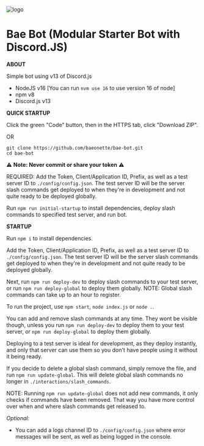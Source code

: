 ![logo](https://i.imgur.com/njKdmpY.png)

# Bae Bot (Modular Starter Bot with Discord.JS)

__ABOUT__

Simple bot using v13 of Discord.js

- NodeJS v16 [You can run `nvm use 16` to use version 16 of node]
- npm v8
- Discord.js v13



__QUICK STARTUP__

Click the green "Code" button, then in the HTTPS tab, click "Download ZIP".

OR

```
git clone https://github.com/baeonette/bae-bot.git
cd bae-bot
```

⚠️ **Note: Never commit or share your token** ⚠️

REQUIRED: Add the Token, Client/Application ID, Prefix, as well as a test server ID to `./config/config.json`. The test server ID will be the server slash commands get deployed to when they're in development and not quite ready to be deployed globally.

Run `npm run initial-startup` to install dependencies, deploy slash commands to specified test server, and run bot.



__STARTUP__

Run `npm i` to install dependencies.

Add the Token, Client/Application ID, Prefix, as well as a test server ID to `./config/config.json`. The test server ID will be the server slash commands get deployed to when they're in development and not quite ready to be deployed globally.

Next, run `npm run deploy-dev` to deploy slash commands to your test server, or run `npm run deploy-global` to deploy them globally. NOTE: Global slash commands can take up to an hour to register.

To run the project, use `npm start`, `node index.js` or `node .`.

You can add and remove slash commands at any time. They wont be visible though, unless you run `npm run deploy-dev` to deploy them to your test server, or `npm run deploy-global` to deploy them globally.

Deploying to a test server is ideal for development, as they deploy instantly, and only that server can use them so you don't have people using it without it being ready.

If you decide to delete a global slash command, simply remove the file, and run `npm run update-global`. This will delete global slash commands no longer in `./interactions/slash_commands`.



NOTE: Running `npm run update-global` does not add new commands, it only checks if commands have been removed. That way you have more control over when and where slash commands get released to.



*Optional:*
- You can add a logs channel ID to `./config/config.json` where error messages will be sent, as well as being logged in the console.
  